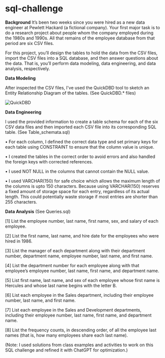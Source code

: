 # sql-challenge

**Background**
It’s been two weeks since you were hired as a new data engineer at Pewlett Hackard (a fictional company). Your first major task is to do a research project about people whom the company employed during the 1980s and 1990s. All that remains of the employee database from that period are six CSV files.

For this project, you’ll design the tables to hold the data from the CSV files, import the CSV files into a SQL database, and then answer questions about the data. That is, you’ll perform data modeling, data engineering, and data analysis, respectively.

**Data Modeling**

After inspected the CSV files, I've used the QuickDBD tool to sketch an Entity Relationship Diagram of the tables. (See QuickDBD.* files)

![QuickDBD](https://github.com/hatkiet/sql-challenge/assets/154276115/bc5e79ef-ce12-464b-88bb-450ca5458c19)

**Data Engineering**

I used the provided information to create a table schema for each of the six CSV data files and then imported each CSV file into its corresponding SQL table. (See Table_schemata.sql)

•	For each column, I defined the correct data type and set primary keys for each table using CONSTRAINT to ensure that the column value is unique. 

•	I created the tables in the correct order to avoid errors and also handled the foreign keys with corrected references. 

•	I used NOT NULL in the columns that cannot contain the NULL value.

•	I used VARCHAR(150) for safe choice which allows the maximum length of the columns is upto 150 characters. Because using VARCHAR(150) reserves a fixed amount of storage space for each entry, regardless of its actual length. This could potentially waste storage if most entries are shorter than 255 characters. 



**Data Analysis**
(See Queries.sql)

[1] List the employee number, last name, first name, sex, and salary of each employee.

[2] List the first name, last name, and hire date for the employees who were hired in 1986.

[3] List the manager of each department along with their department number, department name, employee number, last name, and first name.

[4] List the department number for each employee along with that employee’s employee number, last name, first name, and department name.

[5] List first name, last name, and sex of each employee whose first name is Hercules and whose last name begins with the letter B.

[6] List each employee in the Sales department, including their employee number, last name, and first name.

[7] List each employee in the Sales and Development departments, including their employee number, last name, first name, and department name.

[8] List the frequency counts, in descending order, of all the employee last names (that is, how many employees share each last name).


(Note: I used solutions from class examples and activities to work on this SQL challenge and refined it with ChatGPT for optimization.) 
